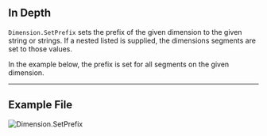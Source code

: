 ## In Depth
`Dimension.SetPrefix` sets the prefix of the given dimension to the given string or strings. If a nested listed is supplied, the dimensions segments are set to those values.

In the example below, the prefix is set for all segments on the given dimension.
___
## Example File

![Dimension.SetPrefix](./Revit.Elements.Dimension.SetPrefix_img.jpg)
